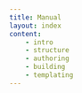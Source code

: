 ```yaml
---
title: Manual 
layout: index
content:
    - intro 
    - structure
    - authoring
    - building
    - templating
---
```


